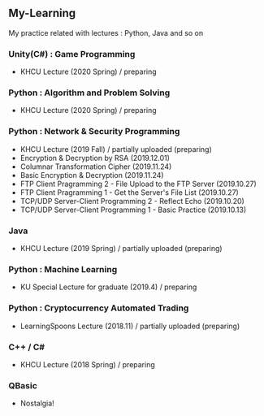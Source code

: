 ## My-Learning
My practice related with lectures : Python, Java and so on

### Unity(C#) : Game Programming
- KHCU Lecture (2020 Spring) / preparing

### Python : Algorithm and Problem Solving
- KHCU Lecture (2020 Spring) / preparing

### Python : Network & Security Programming
- KHCU Lecture (2019 Fall) / partially uploaded (preparing)
- Encryption & Decryption by RSA (2019.12.01)
- Columnar Transformation Cipher (2019.11.24)
- Basic Encryption & Decryption (2019.11.24)
- FTP Client Pragramming 2 - File Upload to the FTP Server (2019.10.27)
- FTP Client Pragramming 1 - Get the Server's File List (2019.10.27)
- TCP/UDP Server-Client Programming 2 - Reflect Echo (2019.10.20)
- TCP/UDP Server-Client Programming 1 - Basic Practice (2019.10.13)

### Java
- KHCU Lecture (2019 Spring) / partially uploaded (preparing)

### Python : Machine Learning
- KU Special Lecture for graduate (2019.4) / preparing

### Python : Cryptocurrency Automated Trading
- LearningSpoons Lecture (2018.11) / partially uploaded (preparing)

### C++ / C#
- KHCU Lecture (2018 Spring) / preparing

### QBasic
- Nostalgia!
